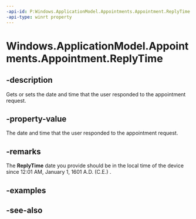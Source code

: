 ----api-id: P:Windows.ApplicationModel.Appointments.Appointment.ReplyTime
-api-type: winrt property
---<!-- Property syntaxpublic Windows.Foundation.IReference<Windows.Foundation.DateTime> ReplyTime { get;  set; }--># Windows.ApplicationModel.Appointments.Appointment.ReplyTime## -descriptionGets or sets the date and time that the user responded to the appointment request.## -property-valueThe date and time that the user responded to the appointment request.## -remarksThe **ReplyTime** date you provide should be in the local time of the device since 12:01 AM, January 1, 1601 A.D. (C.E.) .## -examples## -see-also
